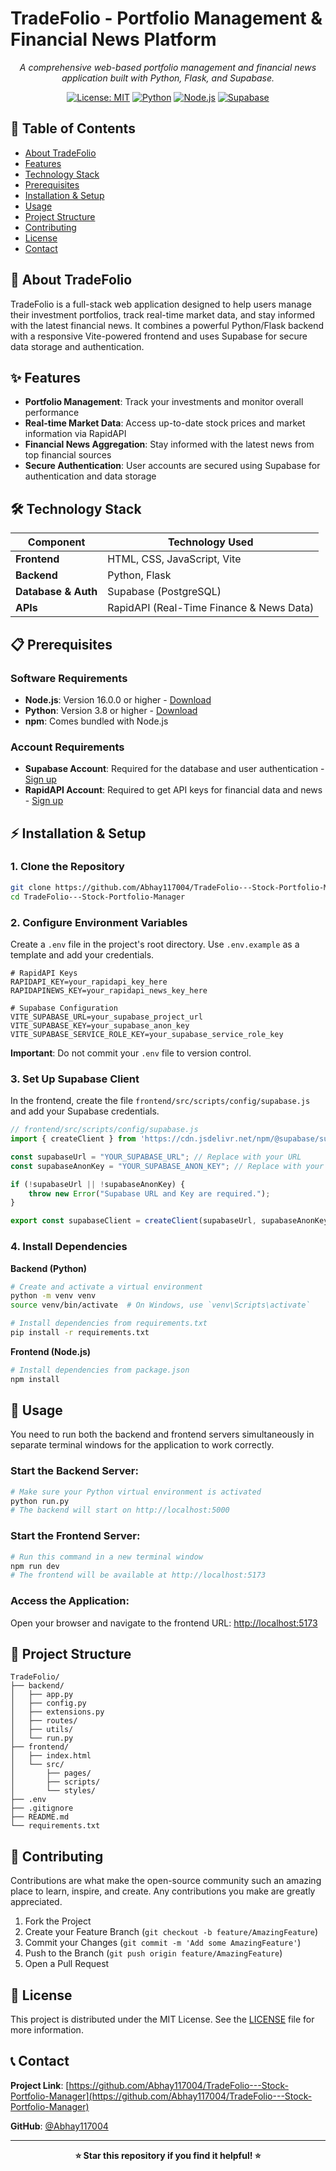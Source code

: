 # TradeFolio - Portfolio Management & Financial News Platform

<div align="center">

*A comprehensive web-based portfolio management and financial news application built with Python, Flask, and Supabase.*

[![License: MIT](https://img.shields.io/badge/License-MIT-yellow.svg)](https://opensource.org/licenses/MIT)
[![Python](https://img.shields.io/badge/Python-3.8+-blue.svg)](https://www.python.org/downloads/)
[![Node.js](https://img.shields.io/badge/Node.js-16+-green.svg)](https://nodejs.org/)
[![Supabase](https://img.shields.io/badge/Database-Supabase-green.svg)](https://supabase.io/)

</div>

## 📖 Table of Contents

- [About TradeFolio](#-about-tradefolio)
- [Features](#-features)
- [Technology Stack](#-technology-stack)
- [Prerequisites](#-prerequisites)
- [Installation & Setup](#-installation--setup)
- [Usage](#-usage)
- [Project Structure](#-project-structure)
- [Contributing](#-contributing)
- [License](#-license)
- [Contact](#-contact)

## 🚀 About TradeFolio

TradeFolio is a full-stack web application designed to help users manage their investment portfolios, track real-time market data, and stay informed with the latest financial news. It combines a powerful Python/Flask backend with a responsive Vite-powered frontend and uses Supabase for secure data storage and authentication.

## ✨ Features

- **Portfolio Management**: Track your investments and monitor overall performance
- **Real-time Market Data**: Access up-to-date stock prices and market information via RapidAPI
- **Financial News Aggregation**: Stay informed with the latest news from top financial sources
- **Secure Authentication**: User accounts are secured using Supabase for authentication and data storage

## 🛠 Technology Stack

| Component | Technology Used |
|-----------|----------------|
| **Frontend** | HTML, CSS, JavaScript, Vite |
| **Backend** | Python, Flask |
| **Database & Auth** | Supabase (PostgreSQL) |
| **APIs** | RapidAPI (Real-Time Finance & News Data) |

## 📋 Prerequisites

### Software Requirements
- **Node.js**: Version 16.0.0 or higher - [Download](https://nodejs.org/)
- **Python**: Version 3.8 or higher - [Download](https://www.python.org/downloads/)
- **npm**: Comes bundled with Node.js

### Account Requirements
- **Supabase Account**: Required for the database and user authentication - [Sign up](https://supabase.io/)
- **RapidAPI Account**: Required to get API keys for financial data and news - [Sign up](https://rapidapi.com/)

## ⚡ Installation & Setup

### 1. Clone the Repository
```bash
git clone https://github.com/Abhay117004/TradeFolio---Stock-Portfolio-Manager.git
cd TradeFolio---Stock-Portfolio-Manager
```

### 2. Configure Environment Variables
Create a `.env` file in the project's root directory. Use `.env.example` as a template and add your credentials.

```env
# RapidAPI Keys
RAPIDAPI_KEY=your_rapidapi_key_here
RAPIDAPINEWS_KEY=your_rapidapi_news_key_here

# Supabase Configuration
VITE_SUPABASE_URL=your_supabase_project_url
VITE_SUPABASE_KEY=your_supabase_anon_key
VITE_SUPABASE_SERVICE_ROLE_KEY=your_supabase_service_role_key
```

**Important**: Do not commit your `.env` file to version control.

### 3. Set Up Supabase Client
In the frontend, create the file `frontend/src/scripts/config/supabase.js` and add your Supabase credentials.

```javascript
// frontend/src/scripts/config/supabase.js
import { createClient } from 'https://cdn.jsdelivr.net/npm/@supabase/supabase-js/+esm';

const supabaseUrl = "YOUR_SUPABASE_URL"; // Replace with your URL
const supabaseAnonKey = "YOUR_SUPABASE_ANON_KEY"; // Replace with your anon key

if (!supabaseUrl || !supabaseAnonKey) {
    throw new Error("Supabase URL and Key are required.");
}

export const supabaseClient = createClient(supabaseUrl, supabaseAnonKey);
```

### 4. Install Dependencies

**Backend (Python)**
```bash
# Create and activate a virtual environment
python -m venv venv
source venv/bin/activate  # On Windows, use `venv\Scripts\activate`

# Install dependencies from requirements.txt
pip install -r requirements.txt
```

**Frontend (Node.js)**
```bash
# Install dependencies from package.json
npm install
```

## 🚀 Usage

You need to run both the backend and frontend servers simultaneously in separate terminal windows for the application to work correctly.

### Start the Backend Server:
```bash
# Make sure your Python virtual environment is activated
python run.py
# The backend will start on http://localhost:5000
```

### Start the Frontend Server:
```bash
# Run this command in a new terminal window
npm run dev
# The frontend will be available at http://localhost:5173
```

### Access the Application:
Open your browser and navigate to the frontend URL: [http://localhost:5173](http://localhost:5173)

## 📁 Project Structure

```
TradeFolio/
├── backend/
│   ├── app.py
│   ├── config.py
│   ├── extensions.py
│   ├── routes/
│   ├── utils/
│   └── run.py
├── frontend/
│   ├── index.html
│   └── src/
│       ├── pages/
│       ├── scripts/
│       └── styles/
├── .env
├── .gitignore
├── README.md
└── requirements.txt
```

## 🤝 Contributing

Contributions are what make the open-source community such an amazing place to learn, inspire, and create. Any contributions you make are greatly appreciated.

1. Fork the Project
2. Create your Feature Branch (`git checkout -b feature/AmazingFeature`)
3. Commit your Changes (`git commit -m 'Add some AmazingFeature'`)
4. Push to the Branch (`git push origin feature/AmazingFeature`)
5. Open a Pull Request

## 📄 License

This project is distributed under the MIT License. See the [LICENSE](LICENSE) file for more information.

## 📞 Contact

**Project Link**: [https://github.com/Abhay117004/TradeFolio---Stock-Portfolio-Manager](https://github.com/Abhay117004/TradeFolio---Stock-Portfolio-Manager)

**GitHub**: [@Abhay117004](https://github.com/Abhay117004)

---

<div align="center">

**⭐ Star this repository if you find it helpful! ⭐**

</div>